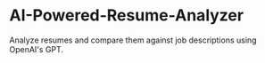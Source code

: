 # AI-Powered-Resume-Analyzer
Analyze resumes and compare them against job descriptions using OpenAI's GPT.
